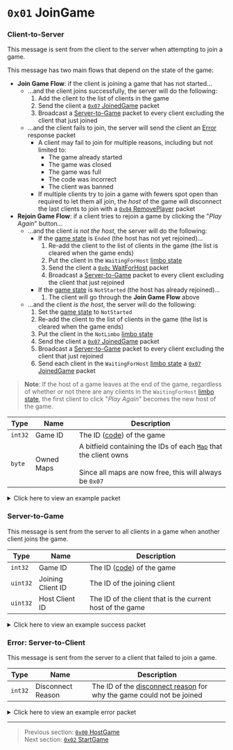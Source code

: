 # `0x01` JoinGame

### Client-to-Server

This message is sent from the client to the server when attempting to join a game.

This message has two main flows that depend on the state of the game:

- **Join Game Flow**: if the client is joining a game that has not started...
    - ...and the client joins successfully, the server will do the following:
        1. Add the client to the list of clients in the game
        1. Send the client a [`0x07` JoinedGame](07_joinedgame.md) packet
        1. Broadcast a [Server-to-Game](#server-to-game) packet to every client excluding the client that just joined
    - ...and the client fails to join, the server will send the client an [Error](#error-server-to-client) response packet
        - A client may fail to join for multiple reasons, including but not limited to:
            - The game already started
            - The game was closed
            - The game was full
            - The code was incorrect
            - The client was banned
        - If multiple clients try to join a game with fewers spot open than required to let them all join, the *host* of the game will disconnect the last clients to join with a [`0x04` RemovePlayer](04_removeplayer.md#server-to-game) packet
- **Rejoin Game Flow**: if a client tries to rejoin a game by clicking the "*Play Again*" button...
    - ...and the client *is not the host*, the server will do the following:
        - If the [game state](../01_packet_structure/06_enums.md#gamestates) is `Ended` (the host has not yet rejoined)...
            1. Re-add the client to the list of clients in the game (the list is cleared when the game ends)
            1. Put the client in the `WaitingForHost` [limbo state](../01_packet_structure/06_enums.md#limbostates)
            1. Send the client a [`0x0c` WaitForHost](12_waitforhost.md) packet
            1. Broadcast a [Server-to-Game](#server-to-game) packet to every client excluding the client that just rejoined
        - If the [game state](../01_packet_structure/06_enums.md#gamestates) is `NotStarted` (the host has already rejoined)...
            1. The client will go through the **Join Game Flow** above
    - ...and the client *is the host*, the server will do the following:
        1. Set the [game state](../01_packet_structure/06_enums.md#gamestates) to `NotStarted`
        1. Re-add the client to the list of clients in the game (the list is cleared when the game ends)
        1. Put the client in the `NotLimbo` [limbo state](../01_packet_structure/06_enums.md#limbostates)
        1. Send the client a [`0x07` JoinedGame](07_joinedgame.md) packet
        1. Broadcast a [Server-to-Game](#server-to-game) packet to every client excluding the client that just rejoined
        1. Send each client in the `WaitingForHost` [limbo state](../01_packet_structure/06_enums.md#limbostates) a [`0x07` JoinedGame](07_joinedgame.md) packet

> **Note**: If the host of a game leaves at the end of the game, regardless of whether or not there are any clients in the `WaitingForHost` [limbo state](../01_packet_structure/06_enums.md#limbostates), the first client to click "*Play Again*" becomes the new host of the game.

| Type | Name | Description |
| --- | --- | --- |
| `int32` | Game ID | The ID ([code](../07_miscellaneous/02_converting_game_ids_to_and_from_game_codes.md)) of the game |
| `byte` | Owned Maps | A bitfield containing the IDs of each [`Map`](../01_packet_structure/06_enums.md#map) that the client owns<br><br>Since all maps are now free, this will always be `0x07` |

<details>
    <summary>Click here to view an example packet</summary>

```
01              # Reliable packet
0003            # Nonce
050001          # Hazel message (tag of 0x01 = JoinGame)
    d3503f8a    # Game ID: -1975562029 (REDSUS)
    07          # Owned Maps: The Skeld, Mira HQ, Polus
```
</details>

### Server-to-Game

This message is sent from the server to all clients in a game when another client joins the game.

| Type | Name | Description |
| --- | --- | --- |
| `int32` | Game ID | The ID ([code](../07_miscellaneous/02_converting_game_ids_to_and_from_game_codes.md)) of the game |
| `uint32` | Joining Client ID | The ID of the joining client |
| `uint32` | Host Client ID | The ID of the client that is the current host of the game |

<details>
    <summary>Click here to view an example success packet</summary>

```
01              # Reliable packet
001b            # Nonce
0c0001          # Hazel message (tag of 0x01 = JoinGame)
    d3503f8a    # Game ID: -1975562029 (REDSUS)
    58c90400    # Joining Client ID: 313688
    4ec20400    # Host Client ID: 311886
```
</details>

### Error: Server-to-Client

This message is sent from the server to a client that failed to join a game.

| Type | Name | Description |
| --- | --- | --- |
| `int32` | Disconnect Reason | The ID of the [disconnect reason](../01_packet_structure/06_enums.md#disconnectreason) for why the game could not be joined |

<details>
    <summary>Click here to view an example error packet</summary>

```
01              # Reliable packet
0001            # Nonce
040001          # Hazel message (tag of 0x01 = JoinGame)
    01000000    # Disconnect Reason: 1 (GAME_FULL)
```
</details>

---

> Previous section: [`0x00` HostGame](00_hostgame.md)<br>
> Next section: [`0x02` StartGame](02_startgame.md)
